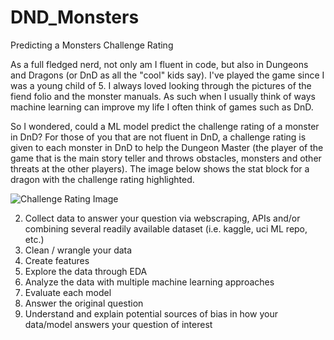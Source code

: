# DND_Monsters
Predicting a Monsters Challenge Rating

As a full fledged nerd, not only am I fluent in code, but also in Dungeons and 
Dragons (or DnD as all the "cool" kids say). I've played the game since I was
a young child of 5. I always loved looking through the pictures of the fiend 
folio and the monster manuals. As such when I usually think of ways machine 
learning can improve my life I often think of games such as DnD.

So I wondered, could a ML model predict the challenge rating of a monster in 
DnD? For those of you that are not fluent in DnD, a challenge rating is given
to each monster in DnD to help the Dungeon Master (the player of the game that 
is the main story teller and throws obstacles, monsters and other threats at the
other players). The image below shows the stat block for a dragon with the
challenge rating highlighted.

![Challenge Rating Image](https://4.bp.blogspot.com/-RS6NaXZPb6A/V5vQO-IFt9I/AAAAAAAAIZI/3JqykSpr1k4oBkfYMpmoQs0Vq3mLaNSxwCLcB/s1600/challengerating.jpg)

2. Collect data to answer your question via webscraping, APIs and/or combining
   several readily available dataset (i.e. kaggle, uci ML repo, etc.)
3. Clean / wrangle your data
4. Create features
5. Explore the data through EDA
6. Analyze the data with multiple machine learning approaches
7. Evaluate each model
8. Answer the original question
9. Understand and explain potential sources of bias in how your data/model
   answers your question of interest
